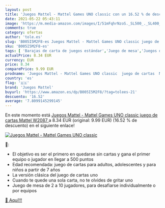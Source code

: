 ```yaml
---
layout: post
title: 'Juegos Mattel - Mattel Games UNO classic con un 16.52 % de descuento'
date: 2021-05-22 05:43:11
image: 'https://m.media-amazon.com/images/I/51mFqhrNzoS._SL500_._SL400_.jpg'
comments: true
category: ofertas
author: 'tole.es'
slug: 'B005I5M2F8-es Juegos Mattel - Mattel Games UNO classic juego de cartas...'
sku: 'B005I5M2F8-es'
tags: [ 'Barajas de carta de juegos estándar','Juego de mesa','Juegos de cartas','Juegos y accesorios para juegos','Juguetes','Juguetes y juegos','cartas','de','juego','juegos mattel','mattel', ]
actualPrice: 8.34 EUR
currency: EUR
price: 8.34
comparePrice: 9.99 EUR
prodname: 'Juegos Mattel - Mattel Games UNO classic  juego de cartas  Mattel W2087 '
country: 'es'
flag: '🇪🇸'
brand: 'Juegos Mattel'
buyurl: 'https://www.amazon.es/dp/B005I5M2F8/?tag=tolees-21'
descuento: '16.52'
average: '7.8099145299145'
---
```


En este momento está [Juegos Mattel - Mattel Games UNO classic  juego de cartas  Mattel W2087 ](https://www.amazon.es/dp/B005I5M2F8/?tag=tolees-21) a 8.34 EUR (original: 9.99 EUR) (16.52 %  de descuento) en el siguiente enlace!

[![Juegos Mattel - Mattel Games UNO classic](https://m.media-amazon.com/images/I/51mFqhrNzoS._SL500_._SL400_.jpg)](https://www.amazon.es/dp/B005I5M2F8/?tag=tolees-21)

🔎:

- El objetivo es ser el primero en quedarse sin cartas y gana el primer equipo o jugador en llegar a 500 puntos
- Edad recomendada: juego de cartas para adultos, adolescentes y para niños a partir de 7 años
- La versión clásica del juego de cartas uno
- Cuando te quede una sola carta, no te olvides de gritar uno
- Juego de mesa de 2 a 10 jugadores, para desafiarse individualmente o por equipos

[🛒 Aquí!!!](https://www.amazon.es/dp/B005I5M2F8/?tag=tolees-21)
